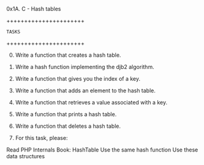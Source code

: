 0x1A. C - Hash tables

++++++++++++++++++++++

	TASKS

++++++++++++++++++++++

0. Write a function that creates a hash table.

1. Write a hash function implementing the djb2 algorithm.

2. Write a function that gives you the index of a key.

3. Write a function that adds an element to the hash table.

4. Write a function that retrieves a value associated with a key.

5. Write a function that prints a hash table.

6. Write a function that deletes a hash table.

7. For this task, please:

Read PHP Internals Book: HashTable
Use the same hash function
Use these data structures
